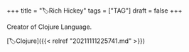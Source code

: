 +++
title = "🏷Rich Hickey"
tags = ["TAG"]
draft = false
+++

Creator of Clojure Language.

[🏷Clojure]({{< relref "20211111225741.md" >}})
